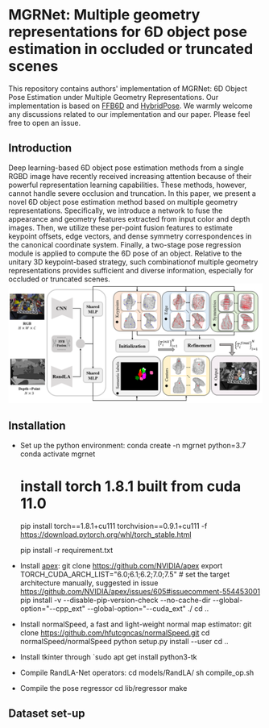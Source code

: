 # MGRNet: Multiple geometry representations for 6D object pose estimation in occluded or truncated scenes
This repository contains authors' implementation of MGRNet: 6D Object Pose Estimation under Multiple Geometry Representations. Our implementation is based on [FFB6D](https://github.com/ethnhe/FFB6D) and [HybridPose](https://github.com/chensong1995/HybridPose). We warmly welcome any discussions related to our implementation and our paper. Please feel free to open an issue.
## Introduction
Deep learning-based 6D object pose estimation methods from a single RGBD image have recently received increasing attention because of their powerful representation learning capabilities. These methods, however, cannot handle severe occlusion and truncation. In this paper, we present a novel 6D object
pose estimation method based on multiple geometry representations. Specifically, we introduce a network to fuse the appearance and geometry features
extracted from input color and depth images. Then, we utilize these per-point fusion features to estimate keypoint offsets, edge vectors, and dense
symmetry correspondences in the canonical coordinate system. Finally, a two-stage pose regression module is applied to compute the 6D pose of an object. Relative to the unitary 3D keypoint-based strategy, such combinationof multiple geometry representations provides sufficient and diverse information, especially for occluded or truncated scenes.
![Pipeline](https://github.com/JiChun-Wang/MGRNet/blob/main/assert/pipeline.png)
## Installation
+ Set up the python environment:
    conda create -n mgrnet python=3.7
    conda activate mgrnet
    
    # install torch 1.8.1 built from cuda 11.0
    pip install torch==1.8.1+cu111 torchvision==0.9.1+cu111 -f https://download.pytorch.org/whl/torch_stable.html
    
    pip install -r requirement.txt
+ Install [apex](https://github.com/NVIDIA/apex):
    git clone https://github.com/NVIDIA/apex
    export TORCH_CUDA_ARCH_LIST="6.0;6.1;6.2;7.0;7.5"  # set the target architecture manually, suggested in issue https://github.com/NVIDIA/apex/issues/605#issuecomment-554453001
    pip install -v --disable-pip-version-check --no-cache-dir --global-option="--cpp_ext" --global-option="--cuda_ext" ./
    cd ..
+ Install normalSpeed, a fast and light-weight normal map estimator:
    git clone https://github.com/hfutcgncas/normalSpeed.git
    cd normalSpeed/normalSpeed
    python setup.py install --user
    cd ..
+ Install tkinter through \`sudo apt get install python3-tk
+ Compile RandLA-Net operators:
    cd models/RandLA/
    sh compile_op.sh
+ Compile the pose regressor
    cd lib/regressor
    make
## Dataset set-up
